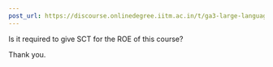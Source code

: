 ```yaml
---
post_url: https://discourse.onlinedegree.iitm.ac.in/t/ga3-large-language-models-discussion-thread-tds-jan-2025/163247/30
---
```

Is it required to give SCT for the ROE of this course?

Thank you.